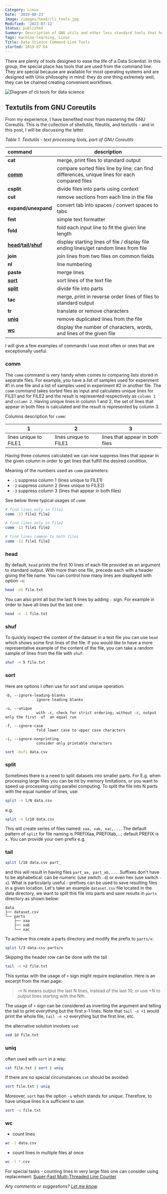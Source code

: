 ```yaml
---
Category: Linux
Date: '2019-08-23'
Image: /images/head/cli_tools.jpg
Modified: '2023-07-12'
Status: published
Summary: Description of GNU utils and other less standard tools that helps with processing data from CLI or with shell scripts.
Tags: machine-learning, Linux
Title: Data Science Command-Line Tools
started: 2019-07-04
---
```


There are plenty of tools designed to ease the life of a Data Scientist. In this group, the special place has tools that are used from the command line. They are special because are available for most operating systems and are designed with Unix philosophy in mind: they do one thing extremely well, they can be chained creating convenient workflows.

![Diagram of cli tools for data science](/images/cli_tools_1/cli_tools.png)

<a id="textutils-from-gnu-coreutils"></a>

## Textutils from GNU Coreutils

From my experience, I have benefited most from mastering the GNU Coreutils. This is the collection of shellutils, fileutils, and textutils - and in this post, I will be discussing the latter.

*Table 1. Textutils - text processing tools, part of GNU Coreutils*

| command                                       | description                                                  |
| :-------------------------------------------- | ------------------------------------------------------------ |
| **cat**                                       | merge, print files to standard output                        |
| [**comm**](#comm)                             | compare sorted files line by line; can find differences, unique lines for each compared files |
| **csplit**                                    | divide files into parts using context                        |
| **cut**                                       | remove sections from each line in the file                   |
| **expand/unexpand**                           | convert tab into spaces / convert spaces to tabs             |
| **fmt**                                       | simple text formatter                                        |
| **fold**                                      | fold each input line to fit the given line length            |
| **[head](#head)/[tail](#tail)/[shuf](#shuf)** | display starting lines of file / display file ending lines/get random lines from file |
| **join**                                      | join lines from two files on common fields                   |
| **nl**                                        | line numbering                                               |
| **paste**                                     | merge lines                                                  |
| [**sort**](#sort)                             | sort lines of the text file                                  |
| **[split](split)**                            | divide file into parts                                       |
| **tac**                                       | merge, print in reverse order lines of files to standard output |
| **tr**                                        | translate or remove characters                               |
| **[uniq](#uniq)**                             | remove duplicated lines from the file                        |
| **[wc](#wc)**                                 | display the number of characters, words, and lines of the given file |

I will give a few examples of commands I use most often or ones that are exceptionally useful.

<a id="comm"></a>

### comm

The `comm` command is very handy when comes to comparing lists stored in separate files. For example, you have a list of samples used for experiment #1 in one file and a list of samples used in experiment #2 in another file.
The `comm` command takes sorted files as input and calculates unique lines for FILE1 and for FILE2 and the result is represented respectively as `column 1` and `column 2`. Having unique lines in column 1 and 2, the set of lines that appear in both files is calculated and the result is represented by column 3.

Columns description for `comm`:

|1|2|3|
|-|-|-|
|lines unique to FILE1|lines unique to FILE1|lines that appear in both files|

Having three columns calculated we can now suppress lines that appear in the given column in order to get lines that fulfill the desired condition.

Meaning of the numbers used as `comm` parameters:

* `-1`     suppress column 1 (lines unique to FILE1)
* `-2`     suppress column 2 (lines unique to FILE2)
* `-3`     suppress column 3 (lines that appear in both files)

See below three typical usages of `comm`:

```sh
# find lines only in file1
comm -23 file1 file2

# find lines only in file2
comm -13 file1 file2

# find lines common to both files
comm -12 file1 file2
```

<a id="head"></a>

### head

By default, `head` prints the first 10 lines of each file provided as an argument to standard output.  With more than one file, precede each with a header giving the file name. You can control how many lines are displayed with option `-n`:

```sh
head -n5 file.txt
```

You can also print all but the last N lines by adding `-` sign. For example in order to have all lines but the last one:

```sh
head -n -1 file.txt
```

<a id="shuf"></a>

### shuf

To quickly inspect the content of the dataset in a text file you can use `head` which shows some first lines of the file. If you would like to have a more representative example of the content of the file, you can take a random sample of lines from the file with `shuf`:

```sh
shuf -n 5 file.txt
```

<a id="sort"></a>

### sort

Here are options I often use for sort and unique operation:

```text
-b, --ignore-leading-blanks
              ignore leading blanks

-u, --unique
              with -c, check for strict ordering; without -c, output only the first  of  an equal run

-f, --ignore-case
              fold lower case to upper case characters

-i, --ignore-nonprinting
              consider only printable characters
```

```sh
sort -bufi data.csv
```

<a id="split"></a>

### split

Sometimes there is a need to split datasets into smaller parts. For E.g. when processing large files you can be hit by memory limitations, or you want to speed up processing using parallel computing. To split the file into N parts with the equal number of lines, use:

```sh
split -n l/N data.csv
```

e.g.

```sh
split -n l/10 data.csv
```

This will create series of files named: `xaa, xab, xac,...`. The default pattern of  `split` for file naming is PREFIXaa, PREFIXab,...; default PREFIX is `x`. You can provide your own prefix e.g.
<a id="tail"></a>

### tail

```sh
split l/10 data.csv part_
```

and this will result in having files `part_aa, part_ab,...`.  Suffixes don't have to be alphabetical: can be numeric (use switch `-d`) or even hex (use switch `-x`). What is particularly useful - prefixes can be used to save resulting files in a given location. Let's take an example `dataset.csv` file located in the data directory, we want to split this file into parts and save results in `parts` directory as shown below:

```text
data
├── dataset.csv
└── parts
    ├── xaa
    ├── xab
    └── xac
```

To achieve this create a parts directory and modify the prefix to `parts/x`:

```sh
split l/3 data.csv parts/x
```

Skipping the header row can be done with the tail

```sh
tail -n +2 file.txt
```

This syntax with the usage of `+` sign might require explanation. Here is an excerpt from the man page:
> -n N means output the last N lines, instead of the last 10; or use +N to output lines starting with the Nth.

The usage of `+` sign can be considered as inverting the argument and telling the tail to print everything but the first x-1 lines. Note that `tail -n +1` would print the whole file, `tail -n +2` everything but the first line, etc.

the alternative solution involves `sed`:

```sh
sed 1d file.txt
```

<a id="uniq"></a>

### uniq

often used with `sort` in a way:

```sh
cat file.txt | sort | uniq
```

If there are no special circumstances `cat` should be avoided:

```sh
sort file.txt | uniq
```

Moreover, `sort` has the option `-u` which stands for *unique*. Therefore, to have unique lines it is sufficient to use:

```sh
sort -u file.txt
```

<a id="wc"></a>

### wc
* count lines

```sh
wc -l data.csv
```
* count lines in multiple files at once

```sh
wc -l *.csv
```

For special tasks - counting lines in very large files one can consider using replacement: [Super-Fast Multi-Threaded Line Counter](https://github.com/crioux/turbo-linecount)

*Any comments or suggestions? [Let me know](mailto:ksafjan@gmail.com?subject=Blog+post).*
